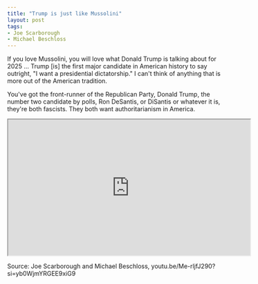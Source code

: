 ```yaml
---
title: "Trump is just like Mussolini"
layout: post
tags:
- Joe Scarborough
- Michael Beschloss
---
```


If you love Mussolini, you will love what Donald Trump is talking about for 2025 ... Trump [is] the first major candidate in American history to say outright, "I want a presidential dictatorship." I can't think of anything that is more out of the American tradition.

You've got the front-runner of the Republican Party, Donald Trump, the number two candidate by polls, Ron DeSantis, or DiSantis or whatever it is, they're both fascists. They both want authoritarianism in America.

<iframe width="560" height="315" src="https://www.youtube.com/embed/Me-rljfJ290?si=yb0WjmYRGEE9xiG9" title="Trump is just like Mussolini" allowfullscreen></iframe>

Source: Joe Scarborough and Michael Beschloss, youtu.be/Me-rljfJ290?si=yb0WjmYRGEE9xiG9
